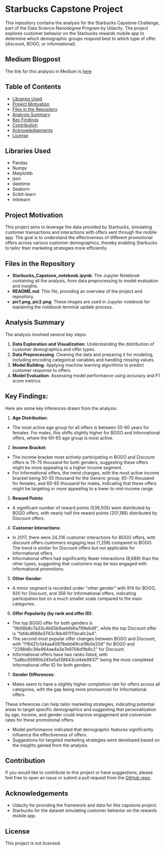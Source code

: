 # Starbucks Capstone Project
This repository contains the analysis for the Starbucks Capstone Challenge, part of the Data Science Nanodegree Program by Udacity. The project explores customer behavior on the Starbucks rewards mobile app to determine which demographic groups respond best to which type of offer (discount, BOGO, or informational).

## Medium Blogpost
The link for this analysis in Medium is [here](https://medium.com/@raghuvarankula/unlocking-the-brew-to-success-a-data-driven-dive-into-starbucks-app-offer-optimization-5b55186b94fc)

## Table of Contents
- [Libraries Used](https://github.com/RaghuVaranKula/Capstone_Starbucks_Project/blob/main/README.md#libraries-used)
- [Project Motivation](https://github.com/RaghuVaranKula/Capstone_Starbucks_Project/blob/main/README.md#project-motivation)
- [Files in the Repository](https://github.com/RaghuVaranKula/Capstone_Starbucks_Project/blob/main/README.md#files-in-the-repository)
- [Analysis Summary](https://github.com/RaghuVaranKula/Capstone_Starbucks_Project/blob/main/README.md#analysis-summary)
- [Key Findings](https://github.com/RaghuVaranKula/Capstone_Starbucks_Project/blob/main/README.md#key-findings)
- [Contribution](https://github.com/RaghuVaranKula/Capstone_Starbucks_Project/blob/main/README.md#contribution)
- [Acknowledgements](https://github.com/RaghuVaranKula/Capstone_Starbucks_Project/blob/main/README.md#acknowledgements)
- [License](https://github.com/RaghuVaranKula/Capstone_Starbucks_Project/blob/main/README.md#license)


## Libraries Used
- Pandas
- Numpy
- Matplotlib
- json
- datetime
- Seaborn
- Scikit-learn
- imblearn

## Project Motivation
This project aims to leverage the data provided by Starbucks, simulating customer transactions and interactions with offers sent through the mobile app. The goal is to understand the effectiveness of different promotional offers across various customer demographics, thereby enabling Starbucks to tailor their marketing strategies more efficiently.

## Files in the Repository
 - **Starbucks_Capstone_notebook.ipynb**: The Jupyter Notebook containing all the analysis, from data preprocessing to model evaluation and insights.
 - **README.md**: This file, providing an overview of the project and repository.
 - **pic1.png, pic2.png**: These images are used in Jupyter notebook for explaining the notebook terminal update process.

## Analysis Summary
The analysis involved several key steps:

1. **Data Exploration and Visualization**: Understanding the distribution of customer demographics and offer types.
2. **Data Preprocessing**: Cleaning the data and preparing it for modeling, including encoding categorical variables and handling missing values.
3. **Model Building**: Applying machine learning algorithms to predict customer response to offers.
4. **Model Evaluation**: Assessing model performance using accuracy and F1 score metrics.

## Key Findings:
Here are some key inferences drawn from the analysis:

1. **Age Distribution**:
 - The most active age group for all offers is between 55-60 years for females. For males, this shifts slightly higher for BOGO and Informational offers, where the 60-65 age group is most active.

2. **Income Bracket**:
 - The income bracket most actively participating in BOGO and Discount offers is 70-75 thousand for both genders, suggesting these offers might be more appealing to a higher income segment.
 - For Informational offers, the trend changes, with the most active income bracket being 50-55 thousand for the Generic group, 65-70 thousand for females, and 60-65 thousand for males, indicating that these offers might be targeting or more appealing to a lower to mid-income range.

3. **Reward Points**:
 - A significant number of reward points (539,505) were distributed by BOGO offers, with nearly half the reward points (201,188) distributed by Discount offers.

4. **Customer Interactions**:
 - In 2017, there were 24,316 customer interactions for BOGO offers, with discount offers customers engaging less (1,258) compared to BOGO. The trend is similar for Discount offers but not applicable for Informational offers.
 - Informational offers had significantly fewer interactions (8,689) than the other types, suggesting that customers may be less engaged with informational promotions.

5. **Other Gender**:
 - A minor segment is recorded under "other gender" with 914 for BOGO, 920 for Discount, and 356 for Informational offers, indicating participation but on a much smaller scale compared to the main categories.

6. **Offer Popularity (by rank and offer ID)**:
 - The top BOGO offer for both genders is "9b98b8c7a33c4b65b9aebfe6a799e6d9", while the top Discount offer is "fafdcd668e3743c1bb461111dcafc2a4".
 - The second most popular offer changes between BOGO and Discount, with "f19421c1d4aa40978ebb69ca19b0e20d" for BOGO and "2298d6c36e964ae4a3e7e9706d1fb8c2" for Discount.
 - Informational offers have two ranks listed, with "5a8bc65990b245e5a138643cd4eb9837" being the most completed Informational offer ID for both genders.

7. **Gender Differences**:
 - Males seem to have a slightly higher completion rate for offers across all categories, with the gap being more pronounced for Informational offers.

These inferences can help tailor marketing strategies, indicating potential areas to target specific demographics and suggesting that personalization by age, income, and gender could improve engagement and conversion rates for these promotional offers.


 - Model performance indicated that demographic features significantly influence the effectiveness of offers.
 - Suggestions for targeted marketing strategies were developed based on the insights gained from the analysis.

## Contribution
If you would like to contribute to this project or have suggestions, please feel free to open an issue or submit a pull request from the [GitHub repo](https://github.com/RaghuVaranKula/Capstone_Starbucks_Project.git).

## Acknowledgements
 - Udacity for providing the framework and data for this capstone project.
 - Starbucks for the dataset simulating customer behavior on the rewards mobile app.

## License
This project is not licensed.